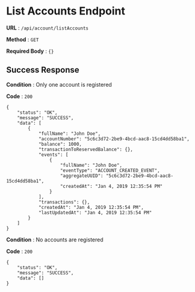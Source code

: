 # List Accounts Endpoint

**URL** : `/api/account/listAccounts`

**Method** : `GET`

**Required Body** : `{}`

## Success Response

**Condition** : Only one account is registered

**Code** : `200`
```
{
    "status": "OK",
    "message": "SUCCESS",
    "data": [
        {
            "fullName": "John Doe",
            "accountNumber": "5c6c3d72-2be9-4bcd-aac8-15cd4dd58ba1",
            "balance": 1000,
            "transactionToReservedBalance": {},
            "events": [
                {
                    "fullName": "John Doe",
                    "eventType": "ACCOUNT_CREATED_EVENT",
                    "aggregateUUID": "5c6c3d72-2be9-4bcd-aac8-15cd4dd58ba1",
                    "createdAt": "Jan 4, 2019 12:35:54 PM"
                }
            ],
            "transactions": {},
            "createdAt": "Jan 4, 2019 12:35:54 PM",
            "lastUpdatedAt": "Jan 4, 2019 12:35:54 PM"
        }
    ]
}
```

**Condition** : No accounts are registered

**Code** : `200`
```
{
    "status": "OK",
    "message": "SUCCESS",
    "data": []
}
```
